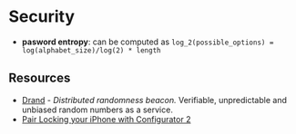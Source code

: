 # Security

- **pasword entropy**: can be computed as `log_2(possible_options) = log(alphabet_size)/log(2) * length`

## Resources

- [Drand](https://drand.love/) - _Distributed randomness beacon._ Verifiable, unpredictable and unbiased random numbers as a service.
- [Pair Locking your iPhone with Configurator 2](https://arkadiyt.com/2019/10/07/pair-locking-your-iphone-with-configurator-2/)
